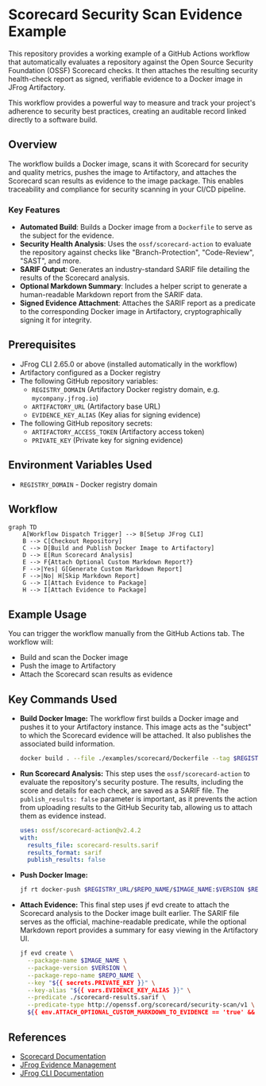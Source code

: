 # Scorecard Security Scan Evidence Example

This repository provides a working example of a GitHub Actions workflow that automatically evaluates a repository against the Open Source Security Foundation (OSSF) Scorecard checks. It then attaches the resulting security health-check report as signed, verifiable evidence to a Docker image in JFrog Artifactory.

This workflow provides a powerful way to measure and track your project's adherence to security best practices, creating an auditable record linked directly to a software build.

## Overview

The workflow builds a Docker image, scans it with Scorecard for security and quality metrics, pushes the image to Artifactory, and
attaches the Scorecard scan results as evidence to the image package. This enables traceability and compliance for security
scanning in your CI/CD pipeline.

### **Key Features**

* **Automated Build**: Builds a Docker image from a `Dockerfile` to serve as the subject for the evidence.  
* **Security Health Analysis**: Uses the `ossf/scorecard-action` to evaluate the repository against checks like "Branch-Protection", "Code-Review", "SAST", and more.  
* **SARIF Output**: Generates an industry-standard SARIF file detailing the results of the Scorecard analysis.  
* **Optional Markdown Summary**: Includes a helper script to generate a human-readable Markdown report from the SARIF data.  
* **Signed Evidence Attachment**: Attaches the SARIF report as a predicate to the corresponding Docker image in Artifactory, cryptographically signing it for integrity.

## Prerequisites

- JFrog CLI 2.65.0 or above (installed automatically in the workflow)
- Artifactory configured as a Docker registry
- The following GitHub repository variables:
    - `REGISTRY_DOMAIN` (Artifactory Docker registry domain, e.g. `mycompany.jfrog.io`)
    - `ARTIFACTORY_URL` (Artifactory base URL)
    - `EVIDENCE_KEY_ALIAS` (Key alias for signing evidence)
- The following GitHub repository secrets:
    - `ARTIFACTORY_ACCESS_TOKEN` (Artifactory access token)
    - `PRIVATE_KEY` (Private key for signing evidence)

## Environment Variables Used

- `REGISTRY_DOMAIN` - Docker registry domain

## Workflow

```mermaid
graph TD
    A[Workflow Dispatch Trigger] --> B[Setup JFrog CLI]
    B --> C[Checkout Repository]
    C --> D[Build and Publish Docker Image to Artifactory]
    D --> E[Run Scorecard Analysis]
    E --> F{Attach Optional Custom Markdown Report?}
    F -->|Yes| G[Generate Custom Markdown Report]
    F -->|No| H[Skip Markdown Report]
    G --> I[Attach Evidence to Package]
    H --> I[Attach Evidence to Package]
```

## Example Usage

You can trigger the workflow manually from the GitHub Actions tab. The workflow will:

- Build and scan the Docker image
- Push the image to Artifactory
- Attach the Scorecard scan results as evidence

## Key Commands Used


- **Build Docker Image:**
  The workflow first builds a Docker image and pushes it to your Artifactory instance. This image acts as the "subject" to which the Scorecard evidence will be attached. It also publishes the associated build information.
  
  ```bash
  docker build . --file ./examples/scorecard/Dockerfile --tag $REGISTRY_URL/$REPO_NAME/$IMAGE_NAME:$VERSION
  ```
- **Run Scorecard Analysis:**
  This step uses the `ossf/scorecard-action` to evaluate the repository's security posture. The results, including the score and details for each check, are saved as a SARIF file. The `publish_results: false` parameter is important, as it prevents the action from uploading results to the GitHub Security tab, allowing us to attach them as evidence instead.
  
  ```yaml
  uses: ossf/scorecard-action@v2.4.2
  with:
    results_file: scorecard-results.sarif
    results_format: sarif
    publish_results: false
  ```
- **Push Docker Image:**
  ```bash
  jf rt docker-push $REGISTRY_URL/$REPO_NAME/$IMAGE_NAME:$VERSION $REPO_NAME --build-name=$BUILD_NAME --build-number=${{ github.run_number }}
  ```
- **Attach Evidence:**
  This final step uses jf evd create to attach the Scorecard analysis to the Docker image built earlier. The SARIF file serves as the official, machine-readable predicate, while the optional Markdown report provides a summary for easy viewing in the Artifactory UI.
  
  ```bash
  jf evd create \
    --package-name $IMAGE_NAME \
    --package-version $VERSION \
    --package-repo-name $REPO_NAME \
    --key "${{ secrets.PRIVATE_KEY }}" \
    --key-alias "${{ vars.EVIDENCE_KEY_ALIAS }}" \
    --predicate ./scorecard-results.sarif \
    --predicate-type http://openssf.org/scorecard/security-scan/v1 \
    ${{ env.ATTACH_OPTIONAL_CUSTOM_MARKDOWN_TO_EVIDENCE == 'true' && '--markdown "scorecard-results.md"' || '' }}
  ```

## References

- [Scorecard Documentation](https://github.com/ossf/scorecard)
- [JFrog Evidence Management](https://jfrog.com/help/r/jfrog-artifactory-documentation/evidence-management)
- [JFrog CLI Documentation](https://jfrog.com/getcli/)
